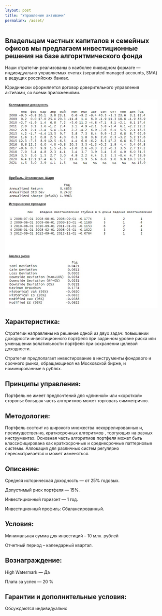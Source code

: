 ```yaml
---
layout: post
title: "Управление активами"
permalink: /asset/
---
```



## Владельцам частных капиталов и семейных офисов мы предлагаем инвестиционные решения на базе алгоритмического фонда

Наши стратегии реализованы в наиболее ликвидном формате — индивидуально управляемых счетах (separated managed accounts, SMA) в ведущих российских банках.

Юридически оформляется договор доверительного управления активами, со всеми приложениями.  

<img src="https://raw.githubusercontent.com/Ragve-hub/scribble/gh-pages/images/eqt_41.jpg" alt="Доходность по месяцам">


## Характеристика:

Cтратегии направлены на решение одной из двух задач: повышении доходности инвестиционного портфеля при заданном уровне риска или уменьшении волатильности портфеля при сохранении целевой доходности.

Стратегия предполагает инвестирование в инструменты фондового и срочного рынка, обращающиеся на Московской бирже, и номинированные в рублях.

## Принципы управления:

Портфель не имеет предпочтений для «длинной» или «короткой» стороны: большая часть алгоритмов может торговать симметрично.


## Методология:

Портфель состоит из широкого множества некоррелированных и, преимущественно, краткосрочных алгоритмов , торгующих на разных инструментах. Основная часть алгоритмов портфеля может быть классифицирована как краткосрочные и среднесрочные паттерновые системы. Аллокация для различных систем регулярно пересматривается и может изменяться.

## Описание:

Средняя историческая доходность — от 25% годовых.

Допустимый риск портфеля — 15%.

Инвестиционный горизонт — 1 год.

Инвестиционный профиль: Сбалансированный.

## Условия:

Минимальная сумма для инвестиций – 10 млн. рублей

Отчетный период – календарный квартал.

## Вознаграждение:

High Watermark — Да

Плата за успех — 20 %

## Гарантии и дополнительные условия:

Обсуждаются индивидуально

